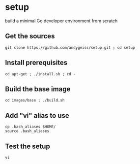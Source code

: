 # setup

build a minimal Go developer environment from scratch

## Get the sources

	git clone https://github.com/andygeiss/setup.git ; cd setup

## Install prerequisites

	cd apt-get ; ./install.sh ; cd -

## Build the base image

	cd images/base ; ./build.sh

## Add "vi" alias to use 

	cp .bash_aliases $HOME/
	source .bash_aliases
	
## Test the setup

	vi
